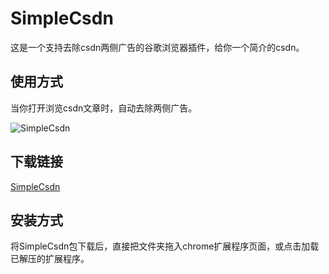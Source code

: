 # SimpleCsdn

这是一个支持去除csdn两侧广告的谷歌浏览器插件，给你一个简介的csdn。

## 使用方式

当你打开浏览csdn文章时，自动去除两侧广告。

![SimpleCsdn](/SimpleCsdn1.png)

## 下载链接

[SimpleCsdn](https://github.com/TianCai250/SimpleCsdn)

## 安装方式

将SimpleCsdn包下载后，直接把文件夹拖入chrome扩展程序页面，或点击加载已解压的扩展程序。